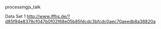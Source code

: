 processingjs_talk

Data Set 1
http://www.iffhs.de/?d85f94e8378cf047b0f02f68e05b85fdcdc3bfcdc0aec70aeedb8a38820a
